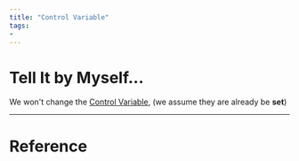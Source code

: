 ```yaml
---
title: "Control Variable"
tags:
- 
---
```


#

# Tell It by Myself...

We won't change the [Control Variable](Control%20Variable.md), (we assume they are already be **set**)




---



# Reference 

